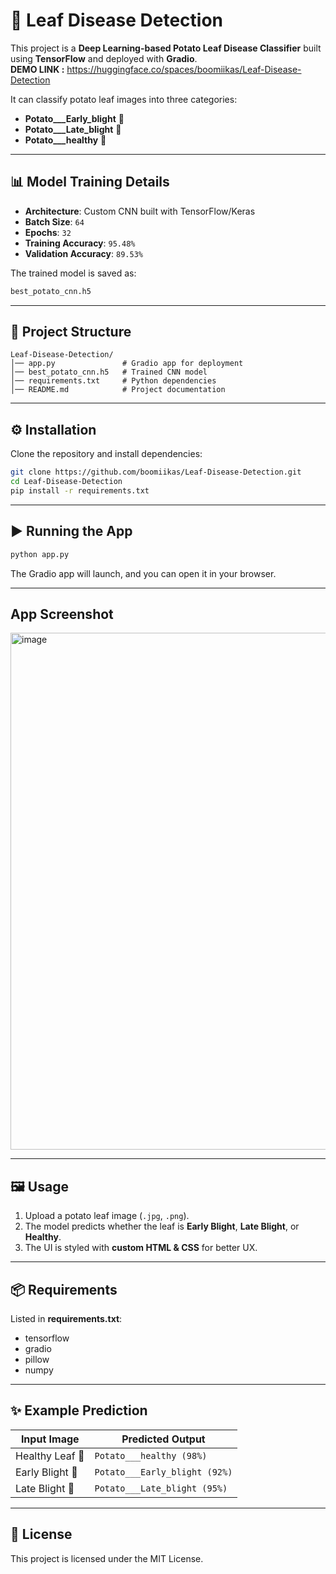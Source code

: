 # 🌱 Leaf Disease Detection  

This project is a **Deep Learning-based Potato Leaf Disease Classifier** built using **TensorFlow** and deployed with **Gradio**.  
**DEMO LINK :** https://huggingface.co/spaces/boomiikas/Leaf-Disease-Detection

It can classify potato leaf images into three categories:  
- **Potato___Early_blight** 🍂  
- **Potato___Late_blight** 🍁  
- **Potato___healthy** 🌿  

---

## 📊 Model Training Details  

- **Architecture**: Custom CNN built with TensorFlow/Keras  
- **Batch Size**: `64`  
- **Epochs**: `32`  
- **Training Accuracy**: `95.48%`  
- **Validation Accuracy**: `89.53%`  

The trained model is saved as:  
```bash
best_potato_cnn.h5
```

---

## 🚀 Project Structure  

```
Leaf-Disease-Detection/
│── app.py               # Gradio app for deployment
│── best_potato_cnn.h5   # Trained CNN model
│── requirements.txt     # Python dependencies
│── README.md            # Project documentation
```

---

## ⚙️ Installation  

Clone the repository and install dependencies:  

```bash
git clone https://github.com/boomiikas/Leaf-Disease-Detection.git
cd Leaf-Disease-Detection
pip install -r requirements.txt
```

---

## ▶️ Running the App  

```bash
python app.py
```

The Gradio app will launch, and you can open it in your browser.  

---
## App Screenshot

<img width="1915" height="827" alt="image" src="https://github.com/user-attachments/assets/56e4c737-eefa-47c0-8fee-a31c8551c2a3" />

---

## 🖼️ Usage  

1. Upload a potato leaf image (`.jpg`, `.png`).  
2. The model predicts whether the leaf is **Early Blight**, **Late Blight**, or **Healthy**.  
3. The UI is styled with **custom HTML & CSS** for better UX.  

---

## 📦 Requirements  

Listed in **requirements.txt**:  
- tensorflow  
- gradio  
- pillow  
- numpy  

---

## ✨ Example Prediction  

| Input Image | Predicted Output |
|-------------|------------------|
| Healthy Leaf 🌿 | `Potato___healthy (98%)` |
| Early Blight 🍂 | `Potato___Early_blight (92%)` |
| Late Blight 🍁 | `Potato___Late_blight (95%)` |

---

## 📜 License  

This project is licensed under the MIT License.  
